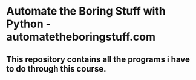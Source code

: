 # Automate the Boring Stuff with Python - automatetheboringstuff.com

## This repository contains all the programs i have to do through this course.
